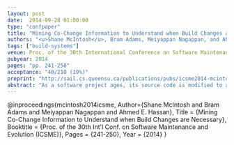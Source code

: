 ```yaml
---
layout: post
date:  2014-09-28 01:00:00
type: "confpaper"
title: "Mining Co-Change Information to Understand when Build Changes are Necessary"
authors: "<u>Shane McIntosh</u>, Bram Adams, Meiyappan Nagappan, and Ahmed E. Hassan"
tags: ["build-systems"]
venue: Proc. of the 30th International Conference on Software Maintenance and Evolution (ICSME)
pubyear: 2014
pages: "pp. 241-250"
acceptance: "40/210 (19%)"
preprint: "http://sail.cs.queensu.ca/publications/pubs/icsme2014-mcintosh.pdf"
abstract: "As a software project ages, its source code is modified to add new features, restructure existing ones, and fix defects. These source code changes often induce changes in the build system, i.e., the system that specifies how source code is translated into deliverables. However, since developers are often not familiar with the complex and occasionally archaic technologies used to specify build systems, they may not be able to identify when their source code changes require accompanying build system changes. This can cause build breakages that slow development progress and impact other developers, testers, or even users. In this paper, we mine the source and test code changes that required accompanying build changes in order to better understand this co-change relationship. We build random forest classifiers using language-agnostic and language-specific code change characteristics to explain when code-accompanying build changes are necessary based on historical trends. Case studies of the Mozilla C++ system, the Lucene and Eclipse open source Java systems, and the IBM Jazz proprietary Java system indicate that our classifiers can accurately explain when build co-changes are necessary with an AUC of 0.60-0.88. Unsurprisingly, our highly accurate C++ classifiers (AUC of 0.88) derive much of their explanatory power from indicators of structural change (e.g., was a new source file added?). On the other hand, our Java classifiers are less accurate (AUC of 0.60-0.78) because roughly 75% of Java build co-changes do not coincide with changes to the structure of a system, but rather are instigated by concerns related to release engineering, quality assurance, and general build maintenance."
---
```

@inproceedings{mcintosh2014icsme,
	Author={Shane McIntosh and Bram Adams and Meiyappan Nagappan and Ahmed E. Hassan},
	Title = {Mining Co-Change Information to Understand when Build Changes are Necessary},
	Booktitle = {Proc. of the 30th Int'l Conf. on Software Maintenance and Evolution (ICSME)},
	Pages = {241-250},
	Year = {2014}
}
